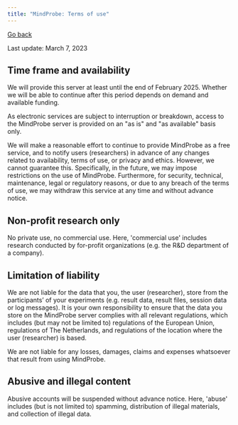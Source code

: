 ```yaml
---
title: "MindProbe: Terms of use"
---
```


[Go back](index.html)

Last update: March 7, 2023


## Time frame and availability

We will provide this server at least until the end of February 2025. Whether we will be able to continue after this period depends on demand and available funding.

As electronic services are subject to interruption or breakdown, access to the MindProbe server is provided on an "as is" and "as available" basis only.

We will make a reasonable effort to continue to provide MindProbe as a free service, and to notify users (researchers) in advance of any changes related to availability, terms of use, or privacy and ethics. However, we cannot guarantee this. Specifically, in the future, we may impose restrictions on the use of MindProbe. Furthermore, for security, technical, maintenance, legal or regulatory reasons, or due to any breach of the terms of use, we may withdraw this service at any time and without advance notice. 


## Non-profit research only

No private use, no commercial use. Here, 'commercial use' includes research conducted by for-profit organizations (e.g. the R&D department of a company).


## Limitation of liability

We are not liable for the data that you, the user (researcher), store from the participants’ of your experiments (e.g. result data, result files, session data or log messages). It is your own responsibility to ensure that the data you store on the MindProbe server complies with all relevant regulations, which includes (but may not be limited to) regulations of the European Union, regulations of The Netherlands, and regulations of the location where the user (researcher) is based.

We are not liable for any losses, damages, claims and expenses whatsoever that result from using MindProbe.


## Abusive and illegal content

Abusive accounts will be suspended without advance notice. Here, 'abuse' includes (but is not limited to) spamming, distribution of illegal materials, and collection of illegal data.
